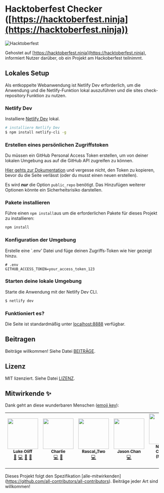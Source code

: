 # Hacktoberfest Checker ([https://hacktoberfest.ninja](https://hacktoberfest.ninja))

![Hacktoberfest](../../assets/images/Logo%20Sponsors%20Light.svg)

Gehostet auf [https://hacktoberfest.ninja](https://hacktoberfest.ninja), informiert Nutzer darüber, ob ein Projekt am Hackoberfest teilnimmt.

## Lokales Setup

Als entkoppelte Webanwendung ist Netlify Dev erforderlich, um die Anwendung und die Netlify-Funktion lokal auszuführen und die sites check-repository Funktion zu nutzen.

### Netlify Dev

Installiere [Netlify Dev](https://www.netlify.com/products/dev/#how-it-works) lokal.

```bash
# installiere Netlify Dev
$ npm install netlify-cli -g
```

### Erstellen eines persönlichen Zugriffstoken

Du müssen ein GitHub Personal Access Token erstellen, um von deiner lokalen Umgebung aus auf die GitHub API zugreifen zu können.

[Hier gehts zur Dokumentation](https://docs.github.com/en/free-pro-team@latest/github/authenticating-to-github/creating-a-personal-access-token) und vergesse nicht, den Token zu kopieren, bevor du die Seite verlässt (oder du musst einen neuen erstellen).

Es wird ***nur*** die Option `public_repo` benötigt. Das Hinzufügen weiterer Optionen könnte ein Sicherheitsrisiko darstellen.

### Pakete installieren

Führe einen `npm install`aus um die erforderlichen Pakete für dieses Projekt zu installieren:

```bash
npm install
```

### Konfiguration der Umgebung

Erstelle eine `.env' Datei und füge deinen Zugriffs-Token wie hier gezeigt hinzu.

```env
# .env
GITHUB_ACCESS_TOKEN=your_access_token_123
```

### Starten deine lokale Umgebung

Starte die Anwendung mit der Netlify Dev CLI.

```bash
$ netlify dev
```

### Funktioniert es?

Die Seite ist standardmäßig unter [localhost:8888](http://localhost:8888) verfügbar.

## Beitragen

Beiträge willkommen! Siehe Datei [BEITRÄGE](./CONTRIBUTING.de.md).

## Lizenz

MIT lizenziert. Siehe Datei [LIZENZ](./LICENSE).

## Mitwirkende ✨

Dank geht an diese wunderbaren Menschen ([emoji key](https://allcontributors.org/docs/en/emoji-key)):

<!-- ALL-CONTRIBUTORS-LIST:START - Do not remove or modify this section -->
<!-- prettier-ignore-start -->
<!-- markdownlint-disable -->
<table>
  <tr>
    <td align="center"><a href="https://twitter.com/lukeocodes"><img src="https://avatars0.githubusercontent.com/u/956290?v=4" width="100px;" alt=""/><br /><sub><b>Luke Oliff</b></sub></a><br /><a href="#ideas-lukeocodes" title="Ideas, Planning, & Feedback">🤔</a> <a href="https://github.com/lukeocodes/hacktoberfest-checker/commits?author=lukeocodes" title="Code">💻</a> <a href="https://github.com/lukeocodes/hacktoberfest-checker/commits?author=lukeocodes" title="Documentation">📖</a> <a href="#design-lukeocodes" title="Design">🎨</a></td>
    <td align="center"><a href="https://charlie.fyi"><img src="https://avatars0.githubusercontent.com/u/655807?v=4" width="100px;" alt=""/><br /><sub><b>Charlie</b></sub></a><br /><a href="https://github.com/lukeocodes/hacktoberfest-checker/commits?author=charj" title="Code">💻</a> <a href="https://github.com/lukeocodes/hacktoberfest-checker/issues?q=author%3Acharj" title="Bug reports">🐛</a></td>
    <td align="center"><a href="https://github.com/RascalTwo"><img src="https://avatars0.githubusercontent.com/u/9403665?v=4" width="100px;" alt=""/><br /><sub><b>Rascal_Two</b></sub></a><br /><a href="https://github.com/lukeocodes/hacktoberfest-checker/commits?author=RascalTwo" title="Code">💻</a></td>
    <td align="center"><a href="https://www.linkedin.com/in/jason-chan-44b828190"><img src="https://avatars3.githubusercontent.com/u/46631787?v=4" width="100px;" alt=""/><br /><sub><b>Jason Chan</b></sub></a><br /><a href="https://github.com/lukeocodes/hacktoberfest-checker/commits?author=Jchann24" title="Code">💻</a></td>
    <td align="center"><a href="http://www.nhcarrigan.com"><img src="https://avatars1.githubusercontent.com/u/63889819?v=4" width="100px;" alt=""/><br /><sub><b>Nicholas Carrigan (he/him)</b></sub></a><br /><a href="https://github.com/lukeocodes/hacktoberfest-checker/commits?author=nhcarrigan" title="Code">💻</a> <a href="https://github.com/lukeocodes/hacktoberfest-checker/issues?q=author%3Anhcarrigan" title="Bug reports">🐛</a></td>
    <td align="center"><a href="https://github.com/GregHolmes"><img src="https://avatars0.githubusercontent.com/u/2411269?v=4" width="100px;" alt=""/><br /><sub><b>Greg Holmes</b></sub></a><br /><a href="https://github.com/lukeocodes/hacktoberfest-checker/commits?author=GregHolmes" title="Documentation">📖</a></td>
    <td align="center"><a href="https://alhassan.best"><img src="https://avatars2.githubusercontent.com/u/23234466?v=4" width="100px;" alt=""/><br /><sub><b>Alhassan</b></sub></a><br /><a href="https://github.com/lukeocodes/hacktoberfest-checker/commits?author=alhassanv" title="Code">💻</a></td>
  </tr>
</table>

<!-- markdownlint-enable -->
<!-- prettier-ignore-end -->
<!-- ALL-CONTRIBUTORS-LIST:END -->

Dieses Projekt folgt den Spezifikation [alle-mitwirkenden] (https://github.com/all-contributors/all-contributors). Beiträge jeder Art sind willkommen!
